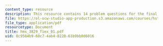 ```yaml
---
content_type: resource
description: This resource contains 14 problem questions for the final exam.
file: https://ol-ocw-studio-app-production.s3.amazonaws.com/courses/hst-021-musculoskeletal-pathophysiology-january-iap-2006/8c9584b960c74ab4822061b9bb0d6016_hms_3829_fiex_01.pdf
file_type: application/pdf
resourcetype: Document
title: hms_3829_fiex_01.pdf
uid: 8c9584b9-60c7-4ab4-8220-61b9bb0d6016
---
```

